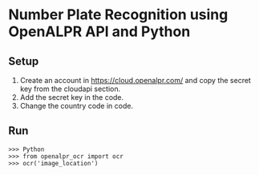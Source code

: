 # Number Plate Recognition using OpenALPR API and Python

## Setup

1. Create an account in https://cloud.openalpr.com/ and copy the secret key from the cloudapi section.
2. Add the secret key in the code.
3. Change the country code in code.

## Run 

```
>>> Python
>>> from openalpr_ocr import ocr
>>> ocr('image_location')
```
